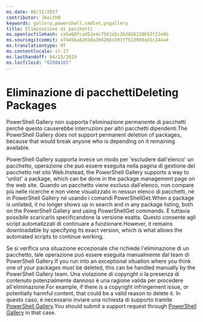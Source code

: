 ```yaml
---
ms.date: 06/12/2017
contributor: JKeithB
keywords: gallery,powershell,cmdlet,psgallery
title: Eliminazione di pacchetti
ms.openlocfilehash: ca5e68fcad52e4c7561d2c2b3858228652f22e0b
ms.sourcegitcommit: e7445ba8203da304286c591ff513900ad1c244a4
ms.translationtype: HT
ms.contentlocale: it-IT
ms.lasthandoff: 04/23/2019
ms.locfileid: "62084165"
---
```

# <a name="deleting-packages"></a><span data-ttu-id="4ac89-103">Eliminazione di pacchetti</span><span class="sxs-lookup"><span data-stu-id="4ac89-103">Deleting Packages</span></span>

<span data-ttu-id="4ac89-104">PowerShell Gallery non supporta l'eliminazione permanente di pacchetti perché questo causerebbe interruzioni per altri pacchetti dipendenti.</span><span class="sxs-lookup"><span data-stu-id="4ac89-104">The PowerShell Gallery does not support permanent deletion of packages, because that would break anyone who is depending on it remaining available.</span></span>

<span data-ttu-id="4ac89-105">PowerShell Gallery supporta invece un modo per 'escludere dall'elenco' un pacchetto, operazione che può essere eseguita nella pagina di gestione del pacchetto nel sito Web.</span><span class="sxs-lookup"><span data-stu-id="4ac89-105">Instead, the PowerShell Gallery supports a way to 'unlist' a package, which can be done in the package management page on the web site.</span></span>
<span data-ttu-id="4ac89-106">Quando un pacchetto viene escluso dall'elenco, non compare più nelle ricerche e non viene visualizzato in nessun elenco di pacchetti, né in PowerShell Gallery né usando i comandi PowerShellGet.</span><span class="sxs-lookup"><span data-stu-id="4ac89-106">When a package is unlisted, it no longer shows up in search and in any package listing, both on the PowerShell Gallery and using PowerShellGet commands.</span></span>
<span data-ttu-id="4ac89-107">È tuttavia possibile scaricarlo specificandone la versione esatta. Questo consente agli script automatizzati di continuare a funzionare.</span><span class="sxs-lookup"><span data-stu-id="4ac89-107">However, it remains downloadable by specifying its exact version, which is what allows the automated scripts to continue working.</span></span>

<span data-ttu-id="4ac89-108">Se si verifica una situazione eccezionale che richiede l'eliminazione di un pacchetto, tale operazione può essere eseguita manualmente dal team di PowerShell Gallery.</span><span class="sxs-lookup"><span data-stu-id="4ac89-108">If you run into an exceptional situation where you think one of your packages must be deleted, this can be handled manually by the PowerShell Gallery team.</span></span>
<span data-ttu-id="4ac89-109">Una violazione di copyright o la presenza di contenuto potenzialmente dannoso è una ragione valida per procedere all'eliminazione.</span><span class="sxs-lookup"><span data-stu-id="4ac89-109">For example, if there is a copyright infringement issue, or potentially harmful content, that could be a valid reason to delete it.</span></span>
<span data-ttu-id="4ac89-110">In questo caso, è necessario inviare una richiesta di supporto tramite [PowerShell Gallery](http://www.PowerShellGallery.com).</span><span class="sxs-lookup"><span data-stu-id="4ac89-110">You should submit a support request through [PowerShell Gallery](http://www.PowerShellGallery.com) in that case.</span></span>
